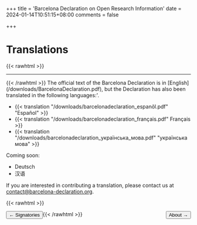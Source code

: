 +++
title = 'Barcelona Declaration on Open Research Information'
date = 2024-01-14T10:51:15+08:00
comments = false


+++

# Translations
{{< rawhtml >}}
<hr class="small">
{{< /rawhtml >}}
The official text of the Barcelona Declaration is in [English](/downloads/BarcelonaDeclaration.pdf), but the Declaration has also been translated in the following languages:'.

* {{< translation "/downloads/barcelonadeclaration_espanõl.pdf" "Español" >}}
* {{< translation "/downloads/barcelonadeclaration_français.pdf"  Français >}}
* {{< translation "/downloads/barcelonadeclaration_українська_мова.pdf" "українська мова" >}}

Coming soon:
* Deutsch
* 汉语


If you are interested in contributing a translation, please contact us at [contact@barcelona-declaration.org](mailto:contact@barcelona-declaration.org).


{{< rawhtml >}}

<button style="float:left" onclick="document.location='/signatories'">&larr; Signatories</button> 

<button style="float:right" onclick="document.location='/about'">About &rarr;</button> 

{{< /rawhtml >}}
